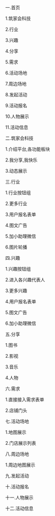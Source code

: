 一.首页

1.筑家会科技

2.行业

3.兴趣

4.分享

5.需求

6.活动场地

7.周边场地

8.发起活动

9.活动报名

10.人物展示

11.活动信息


二.筑家会科技

1.介绍平台,各功能板块

2.我分享,我快乐

3.动态展示

三.行业

1.行业按钮组

2.更多行业

3.用户报名表单

4.图文广告

5.加小助理微信

6.图片轮播

四.兴趣

1.兴趣按钮组

2.进入各兴趣代表人

3.更多兴趣

4.用户报名表单

5.图文广告

6.加小助理微信

五.分享

1.图书

2.影视

3.音乐

4.人物

六.需求

1.直接接入需求表单

2.店铺门头

七.活动场地

1.地图展示

2.门店展示列表

八.周边场地

1.周边地图展示

九.发起活动

十.活动报名

十一.人物展示

十二.活动信息

